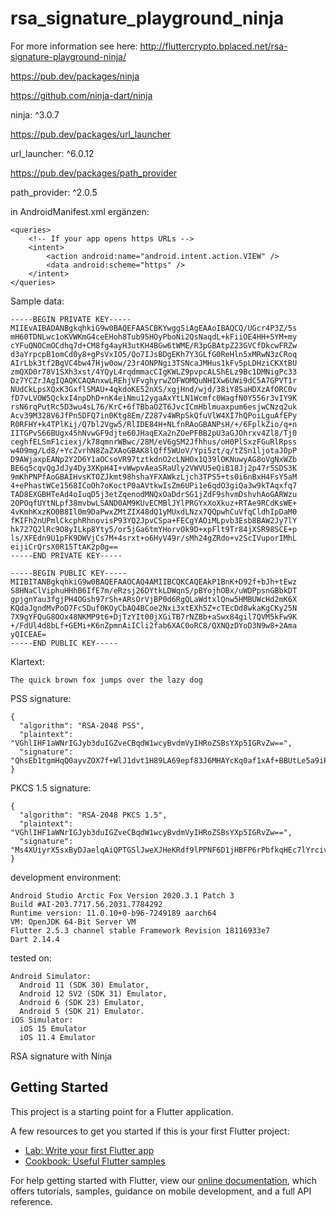 # rsa_signature_playground_ninja

For more information see here: http://fluttercrypto.bplaced.net/rsa-signature-playground-ninja/

https://pub.dev/packages/ninja

https://github.com/ninja-dart/ninja

ninja: ^3.0.7

https://pub.dev/packages/url_launcher

url_launcher: ^6.0.12

https://pub.dev/packages/path_provider

path_provider: ^2.0.5

in AndroidManifest.xml ergänzen:

    <queries>
        <!-- If your app opens https URLs -->
        <intent>
            <action android:name="android.intent.action.VIEW" />
            <data android:scheme="https" />
        </intent>
    </queries>

Sample data:

```plaintext
-----BEGIN PRIVATE KEY-----
MIIEvAIBADANBgkqhkiG9w0BAQEFAASCBKYwggSiAgEAAoIBAQCQ/UGcr4P3Z/5s
mH60TDNLwc1oKVWKmG4ceEHoh8Tub95HOyPboNi2QsNaqdL+kFiiOE4HH+5YM+my
cYFuQNOCmOCdhq7d+CM8fg4ayH3utKH4BGw6tWME/R3pGBAtpZ23GVCfDkcwFRZw
d3aYrpcpB1omCd0y8+gPsVxIO5/Qo7IJsBDgEKh7Y3GLfG0ReHln5xMRwN3zCRoq
AIrLbk3tf2BgVC4bw47Hjw0ow/23r4ONPNgi3TSNcaJMHus1kFv5pLDHziCKXtBU
zmQXD0r78V1SXh3xst/4YQyL4rqdmmacCIgKWLZ9pvpcALShELz9Bc1DMNigPc33
Dz7YCZrJAgIQAQKCAQAnxwLREhjVFvghyrwZOFWOMQuNHIXw6UWi9dC5A7GPVT1r
NUdCkLpsXQxK3GxflSMAU+4qkdoKE52nXS/xgjHnd/wjd/38iY8SaHDXzAfORC0v
fD7vLVOW5QckxI4npDhD+nK4eiNmu12ygaAxYtLN1Wcmfc0WagfN0Y556r3vIY9K
rsN6rqPutRc5D3wu4sL76/KrC+6fTBbaOZT6JvcICmHblmuaxpum6esjwCNzq2uk
Acv39M328V6JfPn5DFQ7in0Ktg8Em/Z287v4WRpSkQfuVlW4XI7hQPoiLguAfEPy
R0RFHY+k4TPlKij/Q7bl2Vgw5/RlIDE84H+NLfnRAoGBANPsH/+/6FplkZio/q+n
IITGPvS66BUgx45hNvwGF9djte60JHaqEXa2nZOePFBB2pU3aGJOhrxv4Zl8/Tj0
ceghfELSmF1ciexj/k78qmnrWBwc/28M/eV6gSM2Jfhhus/oH0PlSxzFGuRlRpss
w4O9mg/Ld8/+YcZvrhN8ZaZXAoGBAK8lQff5WUoV/Ypi5zt/q/tZSn1ljotaJDpP
D9AWjaxpEANp2Y2D6Y1aOCsoVR97tztkdnO2cLNHOx1Q39lOKNuwyAG8oVgNxWZb
BE6q5cqvQgJdJy4Dy3XKpH4I+vWwpvAeaSRaUly2VWVU5eQiB18Jj2p47r5SDS3K
9mKhPNPfAoGBAIHvsKTOZJkmt98hshaYFXAWkzLjch3TPS5+ts0i6nBxH4FsY5aM
4+ePhastWCe1568ICoOh7oKoctP0aAVtkwIsZm6UPi1e6qdO3giQa3w9kTAqxfq7
TAD8EXGBHTeAd4oIuqD5j3etZqenodMNQxOaDdrSG1jZdF9shvmDshvhAoGARWzu
2OPOqfUYtNLpf38mvbwLSAND0AM9KUvECMBlJYlPRGYxXoXkuz+RTAe9RCdKsWE+
4vKmhKxzKO0B8Il0m9DaPwxZMtZIX48dQ1yMUxdLNzx7QQpwhCuVfqCldhIpDaM0
fKIFh2nUPmlCkcphRhnovisP93YQ2JpvCSpa+FECgYAOiMLpvb3Esb8BAW2Jy7lY
hk727Q2lRc9O8yILkp8Yty5/or5jGa6tmYHorvOk9D+xpFlt9Tr84jXSR98SCE+p
ls/XFEdn9U1pFK9DWVjCs7M+4srxt+o6HyV49r/sMh24gZRdo+v2ScIVuporIMhL
eijiCrQrsX0R15TtAK2p0g==
-----END PRIVATE KEY-----
```

```plaintext
-----BEGIN PUBLIC KEY-----
MIIBITANBgkqhkiG9w0BAQEFAAOCAQ4AMIIBCQKCAQEAkP1BnK+D92f+bJh+tEwz
S8HNaClViphuHHhB6IfE7m/eRzsj26DYtkLDWqnS/pBYojhOBx/uWDPpsnGBbkDT
gpjgnYau3fgjPH4OGsh97rSh+ARsOrVjBP0d6RgQLaWdtxlQnw5HMBUWcHd2mK6X
KQdaJgndMvPoD7FcSDuf0KOyCbAQ4BCoe2Nxi3xtEXh5Z+cTEcDd8wkaKgCKy25N
7X9gYFQuG8OOx48NKMP9t6+DjTzYIt00jXGiTB7rNZBb+aSwx84gil7QVM5kFw9K
+/FdUl4d8bLf+GEMi+K6nZpmnAiICli2fab6XAC0oRC8/QXNQzDYoD3N9w8+2Ama
yQICEAE=
-----END PUBLIC KEY-----
```

Klartext:
```plaintext
The quick brown fox jumps over the lazy dog
```

PSS signature:
```plaintext
{
  "algorithm": "RSA-2048 PSS",
  "plaintext": "VGhlIHF1aWNrIGJyb3duIGZveCBqdW1wcyBvdmVyIHRoZSBsYXp5IGRvZw==",
  "signature": "QhsEb1tgmHqQ0ayvZOX7f+WlJ1dvt1H89LA69epf83J6MHAYcKq0af1xAf+BBUtLe5a9iPSERotD1+7os4ByZpJAHFcXoJAcHucUIkN9MKaxh4vF9K2hBXR0isLPosE2EjtsjXwBVvBWw6TFmIpD8aa4Nj+RryFNLbf2IMxIBCyzFXgBCZKSA123jeP9Ffu3Ua2a2BsvCM0bQFLz/bEJmoszg+9ptAhN+lWyJpzNtgXXYMg9OMyuJbUy4sNJUtpfhLLAnf8wuLWYDoqjlDfCuZvelb0cKiZcHU1YafRF1JD089Y/rbk8/3aS7DQYANxI6E9auDO9KnIIhQQsm9Bs8g=="
}
```
PKCS 1.5 signature:
```plaintext
{
  "algorithm": "RSA-2048 PKCS 1.5",
  "plaintext": "VGhlIHF1aWNrIGJyb3duIGZveCBqdW1wcyBvdmVyIHRoZSBsYXp5IGRvZw==",
  "signature": "Ms4XUiyrX5sxByDJaelqAiQPTGSlJweXJHeKRdf9lPPNF6D1jHBFP6rPbfkqHEc7lYrcivnPZv+p7CVt/EWI32pA3dDzV3HNdCbGhzm75QQwg+jRNj1cSuNxJFVY9Qw5G1vvx27c5XPOkYe01IVMaD/UsvQpTljoWdEXRKd5RLEqHEsUJFg41xaey5A6uM9PzkY+iLmnNIc4MEfcgKfG/iCff4IM5oUJrwifLHTXW6+uzz9U7itGPAiqbtt/obwpgQOTwb0DaZycD3L+ThBxN+Xwg/zJP4PUJ3pRRK4PxfOrsRBssvjTRivgsGkCucGD4BMCzGBuvFNa3YyhfaSlcQ=="
}
```

development environment:
```plaintext
Android Studio Arctic Fox Version 2020.3.1 Patch 3
Build #AI-203.7717.56.2031.7784292
Runtime version: 11.0.10+0-b96-7249189 aarch64
VM: OpenJDK 64-Bit Server VM
Flutter 2.5.3 channel stable Framework Revision 18116933e7
Dart 2.14.4
```

tested on:
```plaintext
Android Simulator: 
  Android 11 (SDK 30) Emulator,
  Android 12 SV2 (SDK 31) Emulator, 
  Android 6 (SDK 23) Emulator,
  Android 5 (SDK 21) Emulator.
iOS Simulator:  
  iOS 15 Emulator
  iOS 11.4 Emulator 
```



RSA signature with Ninja

## Getting Started

This project is a starting point for a Flutter application.

A few resources to get you started if this is your first Flutter project:

- [Lab: Write your first Flutter app](https://flutter.dev/docs/get-started/codelab)
- [Cookbook: Useful Flutter samples](https://flutter.dev/docs/cookbook)

For help getting started with Flutter, view our
[online documentation](https://flutter.dev/docs), which offers tutorials,
samples, guidance on mobile development, and a full API reference.

